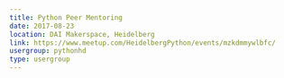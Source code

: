 ```yaml
---
title: Python Peer Mentoring
date: 2017-08-23
location: DAI Makerspace, Heidelberg
link: https://www.meetup.com/HeidelbergPython/events/mzkdmmywlbfc/
usergroup: pythonhd
type: usergroup
---
```

